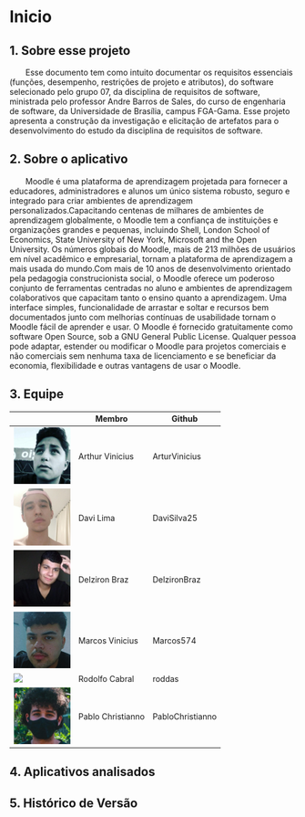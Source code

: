 # Inicio

## 1. Sobre esse projeto

&emsp;&emsp;Esse documento tem como intuito documentar os requisitos essenciais (funções, desempenho, restrições de projeto e atributos), do software selecionado pelo grupo 07, da disciplina de requisitos de software, ministrada pelo professor Andre Barros de Sales, do curso de engenharia de software, da Universidade de Brasília, campus FGA-Gama. Esse projeto apresenta a construção da investigação e elicitação de artefatos para o desenvolvimento do estudo da disciplina de requisitos de software.

## 2. Sobre o aplicativo

&emsp;&emsp;Moodle é uma plataforma de aprendizagem projetada para fornecer a educadores, administradores e alunos um único sistema robusto, seguro e integrado para criar ambientes de aprendizagem personalizados.Capacitando centenas de milhares de ambientes de aprendizagem globalmente, o Moodle tem a confiança de instituições e organizações grandes e pequenas, incluindo Shell, London School of Economics, State University of New York, Microsoft and the Open University. Os números globais do Moodle, mais de 213 milhões de usuários em nível acadêmico e empresarial, tornam a plataforma de aprendizagem a mais usada do mundo.Com mais de 10 anos de desenvolvimento orientado pela pedagogia construcionista social, o Moodle oferece um poderoso conjunto de ferramentas centradas no aluno e ambientes de aprendizagem colaborativos que capacitam tanto o ensino quanto a aprendizagem. Uma interface simples, funcionalidade de arrastar e soltar e recursos bem documentados junto com melhorias contínuas de usabilidade tornam o Moodle fácil de aprender e usar. O Moodle é fornecido gratuitamente como software Open Source, sob a GNU General Public License. Qualquer pessoa pode adaptar, estender ou modificar o Moodle para projetos comerciais e não comerciais sem nenhuma taxa de licenciamento e se beneficiar da economia, flexibilidade e outras vantagens de usar o Moodle.


## 3. Equipe

<center >

|                                                                     | Membro            | Github           |
| ------------------------------------------------------------------- | ----------------- | ---------------- |
| <img src="./assets/integrantes/arthur-vinicius.png" width="100">    | Arthur Vinicius   | ArturVinicius    |
| <img src="./assets/integrantes/davi-lima.png" width="100">          | Davi Lima         | DaviSilva25      |
| <img src="./assets/integrantes/delziron-braz.jpg" width="100">      | Delziron Braz     | DelzironBraz     |
| <img src="./assets/integrantes/marcos-vinicius.png" width="100">    | Marcos Vinicius   | Marcos574        |
| <img src="./assets/integrantes/rodolfol-cabral.png" width="100">    | Rodolfo Cabral    | roddas           |
| <img src="./assets/integrantes/pablo-christianno.png" width="100">  | Pablo Christianno | PabloChristianno |

</center>

## 4. Aplicativos analisados


## 5. Histórico de Versão
